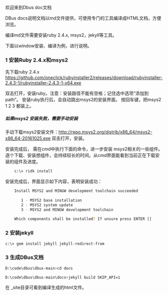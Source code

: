 

欢迎来到Dbus doc文档



DBus docs说明文档以md文件提供，可使用专门的工具编译成HTML文档，方便浏览。

编译md文件需要安装ruby 2.4.x, msys2，jekyll等工具。

下面以window安装、编译为例，进行说明。

### 1 安装Ruby 2.4.x和msys2
先下载ruby 2.4.x 
https://github.com/oneclick/rubyinstaller2/releases/download/rubyinstaller-2.4.3-1/rubyinstaller-2.4.3-1-x64.exe

双击打开，安装ruby。注意：安装路径不能有空格；记住选中选项“添加到path”。
安装ruby执行后，会自动跳出msys2的安装界面。
按回车键，把msys2 1 2 3 都装上。  


##### 如果msys2 安装失败，需要手动安装
手动下载msys2安装文件：http://repo.msys2.org/distrib/x86_64/msys2-x86_64-20161025.exe 
双击打开，安装。


安装完成后， 需在cmd中执行下面的命令，进一步安装 msys2相关的一些组件。逐个下载、安装想组件，会持续较长的时间。从cmd界面能看到当前正在下载安装的组件及进度。
```sh
	c:\> ridk install
```

安装完成后，界面显示如下内容，表明安装成功：
```sh
	Install MSYS2 and MINGW development toolchain succeeded
	
	   1 - MSYS2 base installation
	   2 - MSYS2 system update
	   3 - MSYS2 and MINGW development toolchain
	
	Which components shall be installed? If unsure press ENTER []
```
### 2 安装jekyll

```sh
c:\> gem install jekyll jekyll-redirect-from
```

### 3 生成DBus文档

```sh
D:\code\dbus\dbus-main>cd docs

D:\code\dbus\dbus-main\docs>jekyll build SKIP_API=1
```

在 _site目录可看到编译生成的html文件。
